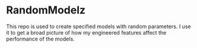 # RandomModelz
This repo is used to create specified models with random parameters.  I use it to get a broad picture of how my engineered features affect the performance of the models.
